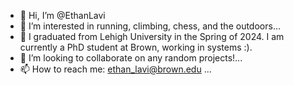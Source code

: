 - 👋 Hi, I’m @EthanLavi
- 👀 I’m interested in running, climbing, chess, and the outdoors...
- 🌱 I graduated from Lehigh University in the Spring of 2024. I am currently a PhD student at Brown, working in systems :).
- 💞️ I’m looking to collaborate on any random projects!...
- 📫 How to reach me: ethan_lavi@brown.edu ...
